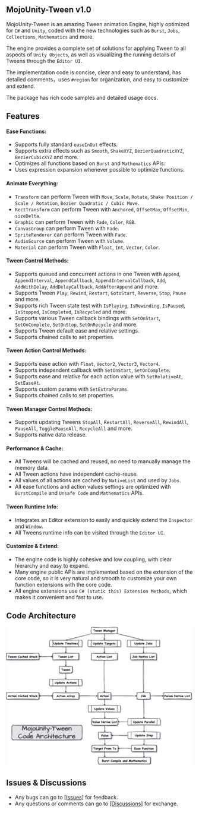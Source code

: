## MojoUnity-Tween v1.0

MojoUnity-Tween is an amazing Tween animation Engine, highly optimized for `C#` and `Unity`, coded with the new technologies such as `Burst`, `Jobs`, `Collections`, `Mathematics` and more.

The engine provides a complete set of solutions for applying Tween to all aspects of `Unity Objects`, as well as visualizing the running details of Tweens through the `Editor UI`.

The implementation code is concise, clear and easy to understand, has detailed comments，uses `#region` for organization, and easy to customize and extend.

The package has rich code samples and detailed usage docs.

## Features

#### Ease Functions:

* Supports fully standard `easeInOut` effects.
* Supports extra effects such as `Smooth`, `ShakeXYZ`, `BezierQuadraticXYZ`, `BezierCubicXYZ` and more.
* Optimizes all functions based on `Burst` and `Mathematics` APIs.
* Uses expression expansion whenever possible to optimize functions.

#### Animate Everything:

* `Transform` can perform Tween with `Move`, `Scale`, `Rotate`, `Shake Position / Scale / Rotation`, `Bezier Quadratic / Cubic Move`.
* `RectTransform` can perform Tween with `Anchored`, `OffsetMax`, `OffsetMin`, `sizeDelta`.
* `Graphic` can perform Tween with `Fade`, `Color`, `RGB`.
* `CanvasGroup` can perform Tween with `Fade`.
* `SpriteRenderer` can perform Tween with `Fade`.
* `AudioSource` can perform Tween with `Volume`.
* `Material` can perform Tween with `Float`, `Int`, `Vector`, `Color`.

#### Tween Control Methods:

* Supports queued and concurrent actions in one Tween with `Append`, `AppendInterval`, `AppendCallback`, `AppendIntervalCallback`, `Add`, `AddWithDelay`, `AddDelayCallback`, `AddAfterAppend` and more.
* Supports Tween `Play`, `Rewind`, `Restart`, `GotoStart`, `Reverse`, `Stop`, `Pause` and more.
* Supports rich Tween state test with `IsPlaying`, `IsRewinding`, `IsPaused`, `IsStopped`, `IsCompleted`, `IsRecycled` and more.
* Supports various Tween callback bindings with `SetOnStart`, `SetOnComplete`, `SetOnStop`, `SetOnRecycle` and more.
* Supports Tween default ease and relative settings.
* Supports chained calls to set properties.

#### Tween Action Control Methods:

* Supports ease action with `Float`, `Vector2`, `Vector3`, `Vector4`.
* Supports independent callback with `SetOnStart`, `SetOnComplete`.
* Supports ease and relative for each action value with `SetRelativeAt`, `SetEaseAt`.
* Supports custom params with `SetExtraParams`.
* Supports chained calls to set properties.

#### Tween Manager Control Methods:

* Supports updating Tweens `StopAll`, `RestartAll`, `ReverseAll`, `RewindAll`, `PauseAll`, `TogglePauseAll`, `RecycleAll` and more.
* Supports native data release.

#### Performance & Cache:

* All Tweens will be cached and reused, no need to manually manage the memory data.
* All Tween actions have independent cache-reuse.
* All values of all actions are cached by `NativeList` and used by `Jobs`.
* All ease functions and action values settings are optimized with `BurstCompile` and `Unsafe Code` and `Mathematics` APIs.

#### Tween Runtime Info:

* Integrates an Editor extension to easily and quickly extend the `Inspector` and `Window`.
* All Tweens runtime info can be visited through the `Editor UI`.

#### Customize & Extend:

* The engine code is highly cohesive and low coupling, with clear hierarchy and easy to expand.
* Many engine public APIs are implemented based on the extension of the core code, so it is very natural and smooth to customize your own function extensions with the core code.
* All engine extensions use `C# (static this) Extension Methods`, which makes it convenient and fast to use.

## Code Architecture

![MojoUnity-Tween Code Architecture](./Documentation/CodeArchitecture.png "MojoUnity-Tween Code Architecture")

## Issues & Discussions

* Any bugs can go to [[Issues]](https://github.com/scottcgi/MojoUnity-Tween/issues) for feedback.
* Any questions or comments can go to [[Discussions]](https://github.com/scottcgi/MojoUnity-Tween/discussions) for exchange.
